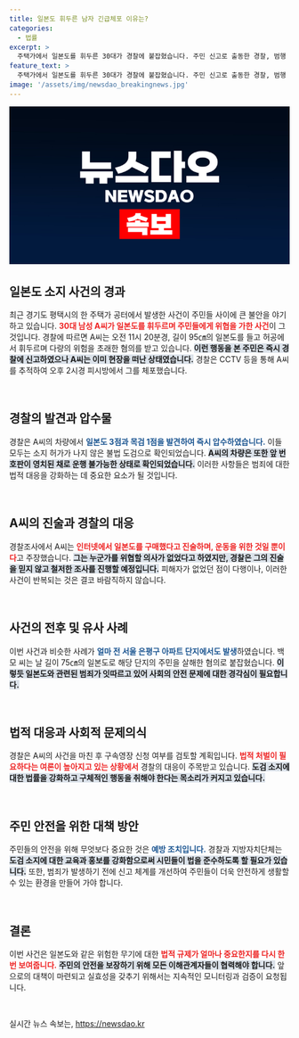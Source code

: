 ```yaml
---
title: 일본도 휘두른 남자 긴급체포 이유는?
categories:
  - 법률
excerpt: >
  주택가에서 일본도를 휘두른 30대가 경찰에 붙잡혔습니다. 주민 신고로 출동한 경찰, 범행 도구를 범죄 차량에서 압수하며 불법 소지 사실을 확인했습니다. A씨는 운동 중이라 주장했지만, 과거 유사 사건과의 연관성에 불안감이 커지는 상황입니다.
feature_text: >
  주택가에서 일본도를 휘두른 30대가 경찰에 붙잡혔습니다. 주민 신고로 출동한 경찰, 범행 도구를 범죄 차량에서 압수하며 불법 소지 사실을 확인했습니다. A씨는 운동 중이라 주장했지만, 과거 유사 사건과의 연관성에 불안감이 커지는 상황입니다.
image: '/assets/img/newsdao_breakingnews.jpg'
---
```


<p><img src="/assets/img/newsdao_breakingnews.jpg" alt="bookingtag 속보" /></p>

<h2 data-ke-size="size26">일본도 소지 사건의 경과</h2>

<p data-ke-size="size16">최근 경기도 평택시의 한 주택가 공터에서 발생한 사건이 주민들 사이에 큰 불안을 야기하고 있습니다. <b><span style="color: #ee2323;">30대 남성 A씨가 일본도를 휘두르며 주민들에게 위협을 가한 사건</span></b>이 그것입니다. 경찰에 따르면 A씨는 오전 11시 20분경, 길이 95㎝의 일본도를 들고 허공에서 휘두르며 다량의 위험을 초래한 혐의를 받고 있습니다. <b><span style="background-color: #21538527;">이런 행동을 본 주민은 즉시 경찰에 신고하였으나 A씨는 이미 현장을 떠난 상태였습니다.</span></b> 경찰은 CCTV 등을 통해 A씨를 추적하여 오후 2시경 피시방에서 그를 체포했습니다. </p>

<p data-ke-size="size16">&nbsp;</p>

<h2 data-ke-size="size26">경찰의 발견과 압수물</h2>

<p data-ke-size="size16">경찰은 A씨의 차량에서 <b><span style="color: #1a5490;">일본도 3점과 목검 1점을 발견하여 즉시 압수하였습니다.</span></b> 이들 모두는 소지 허가가 나지 않은 불법 도검으로 확인되었습니다. <b><span style="background-color: #21538527;">A씨의 차량은 또한 앞 번호판이 영치된 채로 운행 불가능한 상태로 확인되었습니다.</span></b> 이러한 사항들은 범죄에 대한 법적 대응을 강화하는 데 중요한 요소가 될 것입니다.</p>

<p data-ke-size="size16">&nbsp;</p>

<h2 data-ke-size="size26">A씨의 진술과 경찰의 대응</h2>

<p data-ke-size="size16">경찰조사에서 A씨는 <b><span style="color: #ee2323;">인터넷에서 일본도를 구매했다고 진술하며, 운동을 위한 것일 뿐이다</span></b>고 주장했습니다. <b><span style="background-color: #21538527;">그는 누군가를 위협할 의사가 없었다고 하였지만, 경찰은 그의 진술을 믿지 않고 철저한 조사를 진행할 예정입니다.</span></b> 피해자가 없었던 점이 다행이나, 이러한 사건이 반복되는 것은 결코 바람직하지 않습니다.</p>

<p data-ke-size="size16">&nbsp;</p>

<h2 data-ke-size="size26">사건의 전후 및 유사 사례</h2>

<p data-ke-size="size16">이번 사건과 비슷한 사례가 <b><span style="color: #1a5490;">얼마 전 서울 은평구 아파트 단지에서도 발생</span></b>하였습니다. 백모 씨는 날 길이 75㎝의 일본도로 해당 단지의 주민을 살해한 혐의로 붙잡혔습니다. <b><span style="background-color: #21538527;">이렇듯 일본도와 관련된 범죄가 잇따르고 있어 사회의 안전 문제에 대한 경각심이 필요합니다.</span></b> </p>

<p data-ke-size="size16">&nbsp;</p>

<h2 data-ke-size="size26">법적 대응과 사회적 문제의식</h2>

<p data-ke-size="size16">경찰은 A씨의 사건을 마친 후 구속영장 신청 여부를 검토할 계획입니다. <b><span style="color: #ee2323;">법적 처벌이 필요하다는 여론이 높아지고 있는 상황에서</span></b> 경찰의 대응이 주목받고 있습니다. <b><span style="background-color: #21538527;">도검 소지에 대한 법률을 강화하고 구체적인 행동을 취해야 한다는 목소리가 커지고 있습니다.</span></b> </p>

<p data-ke-size="size16">&nbsp;</p>

<h2 data-ke-size="size26">주민 안전을 위한 대책 방안</h2>

<p data-ke-size="size16">주민들의 안전을 위해 무엇보다 중요한 것은 <b><span style="color: #1a5490;">예방 조치입니다.</span></b> 경찰과 지방자치단체는 <b><span style="background-color: #21538527;">도검 소지에 대한 교육과 홍보를 강화함으로써 시민들이 법을 준수하도록 할 필요가 있습니다.</span></b> 또한, 범죄가 발생하기 전에 신고 체계를 개선하여 주민들이 더욱 안전하게 생활할 수 있는 환경을 만들어 가야 합니다.</p>

<p data-ke-size="size16">&nbsp;</p>

<h2 data-ke-size="size26">결론</h2>

<p data-ke-size="size16">이번 사건은 일본도와 같은 위험한 무기에 대한 <b><span style="color: #ee2323;">법적 규제가 얼마나 중요한지를 다시 한번 보여줍니다.</span></b> <b><span style="background-color: #21538527;">주민의 안전을 보장하기 위해 모든 이해관계자들이 협력해야 합니다.</span></b> 앞으로의 대책이 마련되고 실효성을 갖추기 위해서는 지속적인 모니터링과 검증이 요청됩니다.</p>

<p data-ke-size="size16">&nbsp;</p>
실시간 뉴스 속보는, <a href="https://newsdao.kr" rel="dofollow">https://newsdao.kr</a>


